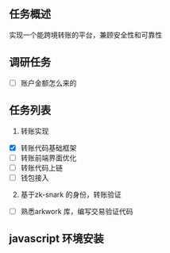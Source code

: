 ## 任务概述
实现一个能跨境转账的平台，兼顾安全性和可靠性

## 调研任务

- [ ] 账户金额怎么来的

## 任务列表

1. 转账实现

- [x] 转账代码基础框架
- [ ] 转账前端界面优化
- [ ] 转账代码上链
- [ ] 钱包接入

2. 基于zk-snark 的身份，转账验证

- [ ] 熟悉arkwork 库，编写交易验证代码

## javascript 环境安装
